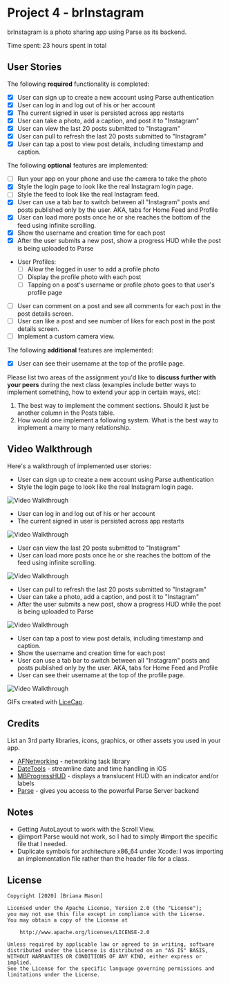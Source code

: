 # Project 4 - brInstagram

brInstagram is a photo sharing app using Parse as its backend.

Time spent: 23 hours spent in total

## User Stories

The following **required** functionality is completed:

- [x] User can sign up to create a new account using Parse authentication
- [x] User can log in and log out of his or her account
- [x] The current signed in user is persisted across app restarts
- [x] User can take a photo, add a caption, and post it to "Instagram"
- [x] User can view the last 20 posts submitted to "Instagram"
- [x] User can pull to refresh the last 20 posts submitted to "Instagram"
- [x] User can tap a post to view post details, including timestamp and caption.

The following **optional** features are implemented:

- [ ] Run your app on your phone and use the camera to take the photo
- [x] Style the login page to look like the real Instagram login page.
- [ ] Style the feed to look like the real Instagram feed.
- [x] User can use a tab bar to switch between all "Instagram" posts and posts published only by the user. AKA, tabs for Home Feed and Profile
- [x] User can load more posts once he or she reaches the bottom of the feed using infinite scrolling.
- [x] Show the username and creation time for each post
- [x] After the user submits a new post, show a progress HUD while the post is being uploaded to Parse
- User Profiles:
  - [ ] Allow the logged in user to add a profile photo
  - [ ] Display the profile photo with each post
  - [ ] Tapping on a post's username or profile photo goes to that user's profile page
- [ ] User can comment on a post and see all comments for each post in the post details screen.
- [ ] User can like a post and see number of likes for each post in the post details screen.
- [ ] Implement a custom camera view.

The following **additional** features are implemented:

- [x] User can see their username at the top of the profile page.

Please list two areas of the assignment you'd like to **discuss further with your peers** during the next class (examples include better ways to implement something, how to extend your app in certain ways, etc):

1. The best way to implement the comment sections. Should it just be another column in the Posts table.
2. How would one implement a following system. What is the best way to implement a many to many relationship.

## Video Walkthrough

Here's a walkthrough of implemented user stories:

- User can sign up to create a new account using Parse authentication
- Style the login page to look like the real Instagram login page.

<img src='signup2.gif' title='Video Walkthrough' width='' alt='Video Walkthrough' />

- User can log in and log out of his or her account
- The current signed in user is persisted across app restarts

<img src='loginout.gif' title='Video Walkthrough' width='' alt='Video Walkthrough' />

- User can view the last 20 posts submitted to "Instagram"
- User can load more posts once he or she reaches the bottom of the feed using infinite scrolling.

<img src='signup.gif' title='Video Walkthrough' width='' alt='Video Walkthrough' />

- User can pull to refresh the last 20 posts submitted to "Instagram"
- User can take a photo, add a caption, and post it to "Instagram"
- After the user submits a new post, show a progress HUD while the post is being uploaded to Parse

<img src='postupdate.gif' title='Video Walkthrough' width='' alt='Video Walkthrough' />

- User can tap a post to view post details, including timestamp and caption.
- Show the username and creation time for each post
- User can use a tab bar to switch between all "Instagram" posts and posts published only by the user. AKA, tabs for Home Feed and Profile
- User can see their username at the top of the profile page.

<img src='profile-details.gif' title='Video Walkthrough' width='' alt='Video Walkthrough' />

GIFs created with [LiceCap](http://www.cockos.com/licecap/).

## Credits

List an 3rd party libraries, icons, graphics, or other assets you used in your app.

- [AFNetworking](https://github.com/AFNetworking/AFNetworking) - networking task library
- [DateTools](https://github.com/MatthewYork/DateTools) - streamline date and time handling in iOS
- [MBProgressHUD](https://cocoapods.org/pods/MBProgressHUD) - displays a translucent HUD with an indicator and/or labels 
- [Parse](https://cocoapods.org/pods/Parse) - gives you access to the powerful Parse Server backend


## Notes

- Getting AutoLayout to work with the Scroll View.
- @import Parse would not work, so I had to simply #import the specific file that I needed.
- Duplicate symbols for architecture x86_64 under Xcode: I was importing an implementation file rather than the header file for a class.

## License

    Copyright [2020] [Briana Mason]

    Licensed under the Apache License, Version 2.0 (the "License");
    you may not use this file except in compliance with the License.
    You may obtain a copy of the License at

        http://www.apache.org/licenses/LICENSE-2.0

    Unless required by applicable law or agreed to in writing, software
    distributed under the License is distributed on an "AS IS" BASIS,
    WITHOUT WARRANTIES OR CONDITIONS OF ANY KIND, either express or implied.
    See the License for the specific language governing permissions and
    limitations under the License.
